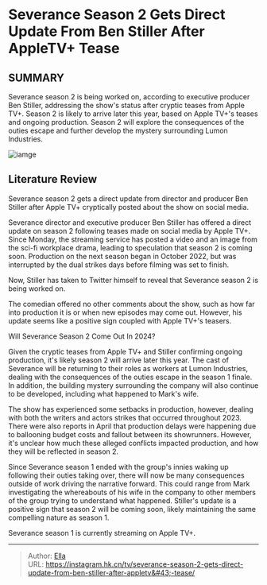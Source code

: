 # Severance Season 2 Gets Direct Update From Ben Stiller After AppleTV&#43; Tease


## SUMMARY 



  Severance season 2 is being worked on, according to executive producer Ben Stiller, addressing the show&#39;s status after cryptic teases from Apple TV&#43;.   Season 2 is likely to arrive later this year, based on Apple TV&#43;&#39;s teases and ongoing production.   Season 2 will explore the consequences of the outies escape and further develop the mystery surrounding Lumon Industries.  

![iamge](https://static1.srcdn.com/wordpress/wp-content/uploads/2024/01/screen-shot-2024-01-03-at-9-26-54-am.jpg)

## Literature Review
Severance season 2 gets a direct update from director and producer Ben Stiller after Apple TV&#43; cryptically posted about the show on social media.




Severance director and executive producer Ben Stiller has offered a direct update on season 2 following teases made on social media by Apple TV&#43;. Since Monday, the streaming service has posted a video and an image from the sci-fi workplace drama, leading to speculation that season 2 is coming soon. Production on the next season began in October 2022, but was interrupted by the dual strikes days before filming was set to finish.




Now, Stiller has taken to Twitter himself to reveal that Severance season 2 is being worked on.


 

The comedian offered no other comments about the show, such as how far into production it is or when new episodes may come out. However, his update seems like a positive sign coupled with Apple TV&#43;&#39;s teasers.


 Will Severance Season 2 Come Out In 2024? 
          

Given the cryptic teases from Apple TV&#43; and Stiller confirming ongoing production, it&#39;s likely season 2 will arrive later this year. The cast of Severance will be returning to their roles as workers at Lumon Industries, dealing with the consequences of the outies escape in the season 1 finale. In addition, the building mystery surrounding the company will also continue to be developed, including what happened to Mark&#39;s wife.




The show has experienced some setbacks in production, however, dealing with both the writers and actors strikes that occurred throughout 2023. There were also reports in April that production delays were happening due to ballooning budget costs and fallout between its showrunners. However, it&#39;s unclear how much these alleged conflicts impacted production, and how they will be reflected in season 2.

Since Severance season 1 ended with the group&#39;s innies waking up following their outies taking over, there will now be many consequences outside of work driving the narrative forward. This could range from Mark investigating the whereabouts of his wife in the company to other members of the group trying to understand what happened. Stiller&#39;s update is a positive sign that season 2 will be coming soon, likely maintaining the same compelling nature as season 1.



Severance season 1 is currently streaming on Apple TV&#43;.









---

> Author: [Ella](https://instagram.hk.cn/)  
> URL: https://instagram.hk.cn/tv/severance-season-2-gets-direct-update-from-ben-stiller-after-appletv&#43;-tease/  

